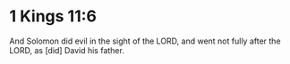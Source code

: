 # 1 Kings 11:6

And Solomon did evil in the sight of the LORD, and went not fully after the LORD, as [did] David his father.